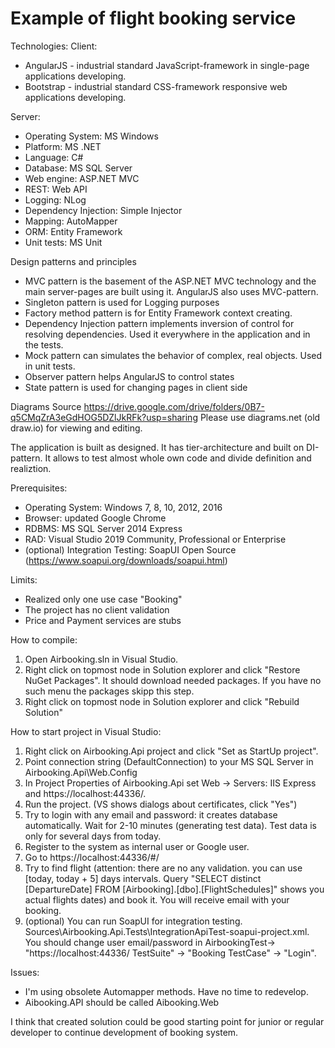 # Example of flight booking service

Technologies:
Client:
 - AngularJS - industrial standard JavaScript-framework in single-page applications developing. 
 - Bootstrap - industrial standard CSS-framework responsive web applications developing.
 
Server:
 - Operating System: MS Windows
 - Platform: MS .NET
 - Language: C#
 - Database: MS SQL Server
 - Web engine: ASP.NET MVC
 - REST: Web API
 - Logging: NLog
 - Dependency Injection: Simple Injector
 - Mapping: AutoMapper
 - ORM: Entity Framework
 - Unit tests: MS Unit
 
Design patterns and principles
 - MVC pattern is the basement of the ASP.NET MVC technology and the main server-pages are built using it. AngularJS also uses MVC-pattern.
 - Singleton pattern is used for Logging purposes
 - Factory method pattern is for Entity Framework context creating.
 - Dependency Injection pattern implements inversion of control for resolving dependencies. Used it everywhere in the application and in the tests.
 - Mock pattern can simulates the behavior of complex, real objects. Used in unit tests. 
 - Observer pattern helps AngularJS to control states
 - State pattern is used for changing pages in client side
 
 Diagrams Source https://drive.google.com/drive/folders/0B7-q5CMqZrA3eGdHOG5DZlJkRFk?usp=sharing Please use diagrams.net (old draw.io) for viewing and editing.

The application is built as designed. It has tier-architecture and built on DI-pattern. 
It allows to test almost whole own code and divide definition and realiztion.

Prerequisites:
 - Operating System: Windows 7, 8, 10, 2012, 2016
 - Browser: updated Google Chrome
 - RDBMS: MS SQL Server 2014 Express
 - RAD: Visual Studio 2019 Community, Professional or Enterprise
 - (optional) Integration Testing: SoapUI Open Source (https://www.soapui.org/downloads/soapui.html)

Limits:
 - Realized only one use case "Booking"
 - The project has no client validation
 - Price and Payment services are stubs

How to compile:
1) Open Airbooking.sln in Visual Studio.
2) Right click on topmost node in Solution explorer and click "Restore NuGet Packages". It should download needed packages. If you have no such menu the packages skipp this step.
3) Right click on topmost node in Solution explorer and click "Rebuild Solution"

How to start project in Visual Studio:
1) Right click on Airbooking.Api project and click "Set as StartUp project".
2) Point connection string (DefaultConnection) to your MS SQL Server in Airbooking.Api\Web.Config
3) In Project Properties of Airbooking.Api set Web -> Servers: IIS Express and https://localhost:44336/. 
3) Run the project. (VS shows dialogs about certificates, click "Yes")
4) Try to login with any email and password: it creates database automatically. Wait for 2-10 minutes (generating test data). Test data is only for several days from today. 
5) Register to the system as internal user or Google user.
6) Go to https://localhost:44336/#/
7) Try to find flight (attention: there are no any validation. you can use [today, today + 5] days intervals. Query "SELECT distinct [DepartureDate] FROM [Airbooking].[dbo].[FlightSchedules]" shows you actual flights dates) and book it. 
You will receive email with your booking.
8) (optional) You can run SoapUI for integration testing. Sources\Airbooking.Api.Tests\IntegrationApiTest-soapui-project.xml. 
You should change user email/password in AirbookingTest-> "https://localhost:44336/ TestSuite" -> "Booking TestCase" -> "Login".

Issues:
 - I'm using obsolete Automapper methods. Have no time to redevelop.
 - Aibooking.API should be called Aibooking.Web

I think that created solution could be good starting point for junior or regular developer to continue development of booking system.
